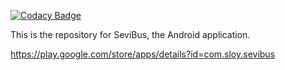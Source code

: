 [![Codacy Badge](https://api.codacy.com/project/badge/grade/9dfc46be57dd47aca6a655d901e01935)](https://www.codacy.com/app/Sloy/SeviBus)

This is the repository for SeviBus, the Android application.

https://play.google.com/store/apps/details?id=com.sloy.sevibus
